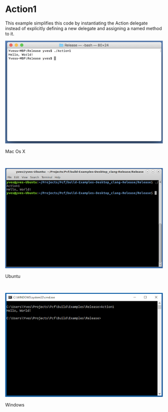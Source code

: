 # Action1
This example simplifies this code by instantiating the Action<T> delegate instead of explicitly defining a new delegate and assigning a named method to it.
<BR>

![GitHub Logo](../../../Documentations/Images/Examples/Core/Action1M.png)
<p align="left">Mac Os X</p>
<BR>

![GitHub Logo](../../../Documentations/Images/Examples/Core/Action1U.png)
<p align="left">Ubuntu</p>
<BR>

![GitHub Logo](../../../Documentations/Images/Examples/Core/Action1W.png)
<p align="left">Windows</p>
<BR>
